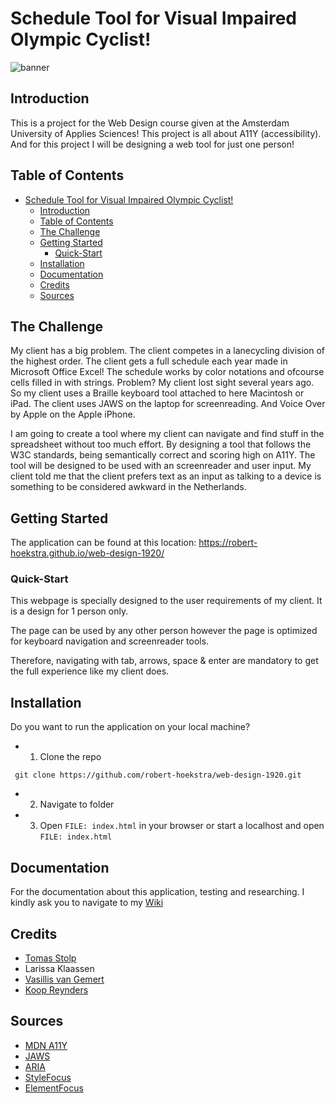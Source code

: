 # Schedule Tool for Visual Impaired Olympic Cyclist!
![banner](https://user-images.githubusercontent.com/45421908/80088287-974b4780-855c-11ea-8d27-92cad435ce7e.jpg)


## Introduction
This is a project for the Web Design course given at the Amsterdam University of Applies Sciences!
This project is all about A11Y (accessibility). And for this project I will be designing a web tool for just one person!

## Table of Contents
- [Schedule Tool for Visual Impaired Olympic Cyclist!](#schedule-tool-for-visual-impaired-olympic-cyclist-)
  * [Introduction](#introduction)
  * [Table of Contents](#table-of-contents)
  * [The Challenge](#the-challenge)
  * [Getting Started](#getting-started)
    + [Quick-Start](#quick-start)
  * [Installation](#installation)
  * [Documentation](#documentation)
  * [Credits](#credits)
  * [Sources](#sources)

## The Challenge
My client has a big problem. The client competes in a lanecycling division of the highest order. The client gets a full schedule each year made in Microsoft Office Excel!
The schedule works by color notations and ofcourse cells filled in with strings. Problem? My client lost sight several years ago.
So my client uses a Braille keyboard tool attached to here Macintosh or iPad. The client uses JAWS on the laptop for screenreading. And Voice Over by Apple on the Apple iPhone.


I am going to create a tool where my client can navigate and find stuff in the spreadsheet without too much effort.
By designing a tool that follows the W3C standards, being semantically correct and scoring high on A11Y. The tool will be designed to be used with an screenreader and user input.
My client told me that the client prefers text as an input as talking to a device is something to be considered awkward in the Netherlands.

## Getting Started
The application can be found at this location: https://robert-hoekstra.github.io/web-design-1920/

### Quick-Start
This webpage is specially designed to the user requirements of my client. It is a design for 1 person only.

The page can be used by any other person however the page is optimized for keyboard navigation and screenreader tools.

Therefore, navigating with tab, arrows, space & enter are mandatory to get the full experience like my client does.

## Installation
Do you want to run the application on your local machine?

* 1. Clone the repo

` git clone https://github.com/robert-hoekstra/web-design-1920.git`

* 2. Navigate to folder

* 3. Open `FILE: index.html` in your browser or start a localhost and open `FILE: index.html`

## Documentation
For the documentation about this application, testing and researching. I kindly ask you to navigate to my [Wiki](https://github.com/robert-hoekstra/web-design-1920/wiki)

## Credits
* [Tomas Stolp](https://github.com/TomasS666)
* Larissa Klaassen
* [Vasillis van Gemert](https://github.com/vasilisvg)
* [Koop Reynders](https://github.com/KoopReynders)

## Sources
* [MDN A11Y](https://developer.mozilla.org/en-US/docs/Web/Accessibility)
* [JAWS](https://www.freedomscientific.com/products/software/jaws/)
* [ARIA](https://developer.mozilla.org/en-US/docs/Web/Accessibility/ARIA)
* [StyleFocus](https://developer.mozilla.org/en-US/docs/Web/CSS/:focus)
* [ElementFocus](https://developer.mozilla.org/en-US/docs/Web/API/Element/focus_event)

